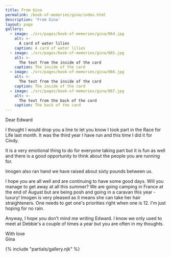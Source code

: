 ```yaml
---
title: From Gina
permalink: /book-of-memories/gina/index.html
description: 'From Gina'
layout: page
gallery:
  - image: ./src/pages/book-of-memories/gina/064.jpg
    alt: >-
      A card of water lilies
    caption: A card of water lilies
  - image: ./src/pages/book-of-memories/gina/065.jpg
    alt: >-
      The text from the inside of the card
    caption: The inside of the card
  - image: ./src/pages/book-of-memories/gina/066.jpg
    alt: >-
      The text from the inside of the card
    caption: The inside of the card
  - image: ./src/pages/book-of-memories/gina/067.jpg
    alt: >-
      The text from the back of the card
    caption: The back of the card
---
```


Dear Edward

I thought I would drop you a line to let you know I took part in the Race for Life last month. It was the third year I have run and this time I did it for Cindy.

It is a very emotional thing to do for everyone taking part but it is fun as well and there is a good opportunity to think about the people you are running for.

Imogen also ran hand we have raised about sixty pounds between us.

I hope you are all well and are continuing to have some good days. Will you manage to get away at all this summer? We are going camping in France at the end of August but are being posh and going in a caravan this year - luxury! Imogen is very pleased as it means she can take her hair straighteners. One needs to get one's priorities right when one is 12. I'm just hoping for no rain.

Anyway, I hope you don't mind me writing Edward. I know we only used to meet at Debbie's a couple of times a year but you are often in my thoughts.

With love\
Gina

{% include "partials/gallery.njk" %}
